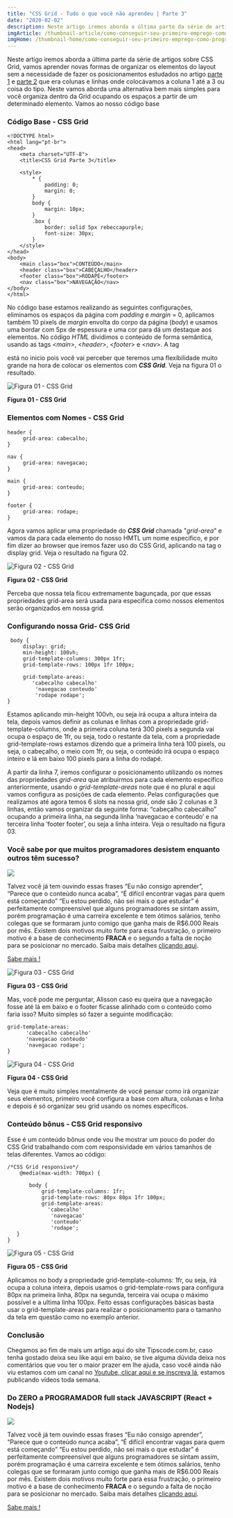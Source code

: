 ```yaml
---
title: "CSS Grid - Tudo o que você não aprendeu | Parte 3"
date: "2020-02-02"
description: Neste artigo iremos aborda a última parte da série de artigos sobre CSS Grid, vamos aprender novas formas de organizar os elementos do layout sem a necessidade de fazer os posicionamentos estudados no artigo [parte 1](https//www.tipscode.com.br/css-grid-tudo-que-voce-nao-aprendeu-parte-1/) e [parte 2](https//www.tipscode.com.br/css-grid-o-que-voce-nao-aprendeu-parte-2/) que era colunas e linhas onde colocávamos a coluna 1 até a 3 ou coisa do tipo. Neste vamos aborda uma alternativa bem mais simples para você organiza dentro da Grid ocupando os espaços a partir de um determinado elemento. Vamos ao nosso código base.
imgArticle: /thumbnail-article/como-conseguir-seu-primeiro-emprego-como-programador.png
imgHome: /thumbnail-home/como-conseguir-seu-primeiro-emprego-como-programador.png
---
```


Neste artigo iremos aborda a última parte da série de artigos sobre CSS Grid, vamos aprender novas formas de organizar os elementos do layout sem a necessidade de fazer os posicionamentos estudados no artigo [parte 1](/css-grid-tudo-que-voce-nao-aprendeu-parte-1/) e [parte 2](/css-grid-o-que-voce-nao-aprendeu-parte-2/) que era colunas e linhas onde colocávamos a coluna 1 até a 3 ou coisa do tipo. Neste vamos aborda uma alternativa bem mais simples para você organiza dentro da Grid ocupando os espaços a partir de um determinado elemento. Vamos ao nosso código base

### Código Base - CSS Grid

```
<!DOCTYPE html>
<html lang="pt-br">
<head>
    <meta charset="UTF-8">
    <title>CSS Grid Parte 3</title>

    <style>
        * {
            padding: 0;
            margin: 0;
        }
        body {
            margin: 10px;
        }
        .box {
            border: solid 5px rebeccapurple;
            font-size: 30px;
        }
    </style>
</head>
<body>
    <main class="box">CONTEÚDO</main>
    <header class="box">CABEÇALHO</header>
    <footer class="box">RODAPÉ</footer>
    <nav class="box">NAVEGAÇÃO</nav>
</body>
</html>
```

No código base estamos realizando as seguintes configurações, eliminamos os espaços da página com _padding_ e _margin_ \= 0, aplicamos também 10 pixels de _margin_ envolta do corpo da página (_body_) e usamos uma bordar com 5px de espessura e uma cor para dá um destaque aos elementos. No código _HTML_ dividimos o conteúdo de forma semântica, usando as tags <_main_\>, <_header_\>, <_footer_\> e <_nav_\>. A tag <main> está no inicio pois você vai perceber que teremos uma flexibilidade muito grande na hora de colocar os elementos com _**CSS Grid**_. Veja na figura 01 o resultado.

![Figura 01 - CSS Grid](/uploads/2020/02/Figura-01-Código-base.jpg)

**Figura 01 - CSS Grid**

### Elementos com Nomes - CSS Grid

```
header {
     grid-area: cabecalho;
}

nav {
     grid-area: navegacao;
}

main {
     grid-area: conteudo;
}

footer {
     grid-area: rodape;
}
```

Agora vamos aplicar uma propriedade do _**CSS Grid**_ chamada "_grid-area_" e vamos da para cada elemento do nosso HMTL um nome especifico, e por fim dizer ao browser que iremos fazer uso do CSS Grid, aplicando na tag <body> o display grid. Veja o resultado na figura 02.

![Figura 02 - CSS Grid](/uploads/2020/02/Figura-02-Elementos-com-nomes.jpg)

**Figura 02 - CSS Grid**

Perceba que nossa tela ficou extremamente bagunçada, por que essas propriedades grid-area será usada para especifica como nossos elementos serão organizados em nossa grid.

### Configurando nossa Grid- CSS Grid

```
 body {
     display: grid;
     min-height: 100vh;
     grid-template-columns: 300px 1fr;
     grid-template-rows: 100px 1fr 100px;

     grid-template-areas:
        'cabecalho cabecalho'
         'navegacao conteudo'
         'rodape rodape';
}
```

Estamos aplicando min-height 100vh, ou seja irá ocupa a altura inteira da tela, depois vamos definir as colunas e linhas com a propriedade grid-template-columns, onde a primeira coluna terá 300 pixels a segunda vai ocupa o espaço de 1fr, ou seja, todo o restante da tela, com a propriedade grid-template-rows estamos dizendo que a primeira linha terá 100 pixels, ou seja, o cabeçalho, o meio com 1fr, ou seja, o conteúdo irá ocupa o espaço inteiro e lá em baixo 100 pixels para a linha do rodapé.

A partir da linha 7, iremos configurar o posicionamento utilizando os nomes das propriedades _grid-area_ que atribuirmos para cada elemento especifico anteriormente, usando o _grid-template-areas_ note que é no plural e aqui vamos configura as posições de cada elemento. Pelas configurações que realizamos até agora temos 6 slots na nossa grid, onde são 2 colunas e 3 linhas, então vamos organizar da seguinte forma: “cabeçalho cabecalho” ocupando a primeira linha, na segunda linha ‘navegacao e conteudo’ e na terceira linha ‘footer footer’, ou seja a linha inteira. Veja o resultado na figura 03.

### Você sabe por que muitos programadores desistem enquanto outros têm sucesso?

[![](/uploads/2020/01/banner-JS8-1080x1920-stories-1-576x1024.jpg)](/programador-fullstack-8-semanas)

Talvez você já tem ouvindo essas frases “Eu não consigo aprender”, “Parece que o conteúdo nunca acaba”, “É difícil encontrar vagas para quem está começando” “Eu estou perdido, não sei mais o que estudar” é perfeitamente compreensível que alguns programadores se sintam assim, porém programação é uma carreira excelente e tem ótimos salários, tenho colegas que se formaram junto comigo que ganha mais de R$6.000 Reais por mês. Existem dois motivos muito forte para essa frustração, o primeiro motivo é a base de conhecimento **FRACA** e o segundo a falta de noção para se posicionar no mercado. Saiba mais detalhes [clicando aqui](http://bit.ly/tipscode-curso-programador-full-stack-javascript).

[Sabe mais !](/programador-fullstack-8-semanas)

![Figura 03 - CSS Grid](/uploads/2020/02/Figura-03-Organizando-por-Nomes.jpg)

**Figura 03 - CSS Grid**

Mas, você pode me perguntar, Alisson caso eu queira que a navegação fosse até lá em baixo e o footer ficasse alinhado com o conteúdo como faria isso? Muito simples só fazer a seguinte modificação:

```
grid-template-areas:
      'cabecalho cabecalho'
      'navegacao conteudo'
      'navegacao rodape';
}
```

![Figura 04 - CSS Grid](/uploads/2020/02/Figura-04-Modificando-posições.jpg)

**Figura 04 - CSS Grid**

Veja que é muito simples mentalmente de você pensar como irá organizar seus elementos, primeiro você configura a base com altura, colunas e linha e depois é só organizar seu grid usando os nomes específicos.

### Conteúdo bônus - CSS Grid responsivo

Esse é um conteúdo bônus onde vou lhe mostrar um pouco do poder do CSS Grid trabalhando com com responsividade em vários tamanhos de telas diferentes. Vamos ao código:

```
/*CSS Grid responsivo*/
    @media(max-width: 700px) {

       body {
           grid-template-columns: 1fr;
           grid-template-rows: 80px 80px 1fr 100px;
           grid-template-areas: 
             'cabecalho'
              'navegacao'
              'conteudo'
              'rodape';
   }
}
```

![Figura 05 - CSS Grid](/uploads/2020/02/Figura-05-conteúdo-responsivo-1024x671.jpg)

**Figura 05 - CSS Grid**

Aplicamos no body a propriedade grid-template-columns: 1fr, ou seja, irá ocupa a coluna inteira, depois usamos o grid-template-rows para configura 80px na primeira linha, 80px na segunda, terceira vai ocupa o máximo possível e a ultima linha 100px. Feito essas configurações básicas basta usar o grid-template-areas para realizar o posicionamento para o tamanho da tela em questão como no exemplo anterior.

### Conclusão

Chegamos ao fim de mais um artigo aqui do site Tipscode.com.br, caso tenha gostado deixa seu like aqui em baixo, se tive alguma dúvida deixa nos comentários que vou ter o maior prazer em lhe ajuda, caso você ainda não viu estamos com um canal no [Youtube, clicar aqui e se inscreva lá](https://www.youtube.com/channel/UCZKLK7o6IVayeEjkkoWLwbQ?view_as=subscriber), estamos publicando vídeos toda semana.

### Do ZERO a PROGRAMADOR full stack JAVASCRIPT (React + Nodejs)

[![](/uploads/2020/01/banner-JS8-1080x1920-stories-1-576x1024.jpg)](/programador-fullstack-8-semanas)

Talvez você já tem ouvindo essas frases “Eu não consigo aprender”, “Parece que o conteúdo nunca acaba”, “É difícil encontrar vagas para quem está começando” “Eu estou perdido, não sei mais o que estudar” é perfeitamente compreensível que alguns programadores se sintam assim, porém programação é uma carreira excelente e tem ótimos salários, tenho colegas que se formaram junto comigo que ganha mais de R$6.000 Reais por mês. Existem dois motivos muito forte para essa frustração, o primeiro motivo é a base de conhecimento **FRACA** e o segundo a falta de noção para se posicionar no mercado. Saiba mais detalhes [clicando aqui](http://bit.ly/tipscode-curso-programador-full-stack-javascript).

[Sabe mais !](/programador-fullstack-8-semanas)
